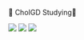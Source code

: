 👋 ChoIGD Studying👋

<img src="https://img.shields.io/badge/Java-827397?style=flat-square&logo=Java&logoColor=E9D5CA"/>
<img src="https://img.shields.io/badge/이름-색상코드?style=flat-square&logo=로고명&logoColor=로고색"/>
<img src="https://img.shields.io/badge/이름-색상코드?style=flat-square&logo=로고명&logoColor=로고색"/>
